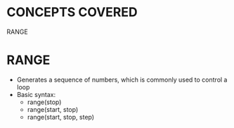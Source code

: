 # CONCEPTS COVERED

RANGE


# RANGE
- Generates a sequence of numbers, which is commonly used to control a loop
- Basic syntax:
    - range(stop)
    - range(start, stop)
    - range(start, stop, step)